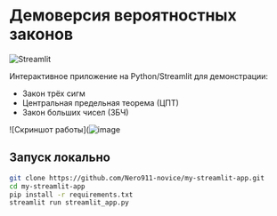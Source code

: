 # Демоверсия вероятностных законов

![Streamlit](https://img.shields.io/badge/built%20with-Streamlit-blue)

Интерактивное приложение на Python/Streamlit для демонстрации:
- Закон трёх сигм
- Центральная предельная теорема (ЦПТ)
- Закон больших чисел (ЗБЧ)

![Скриншот работы](![image](https://github.com/user-attachments/assets/9b8b1e2b-e321-4341-81b8-d32f9916de62)

## Запуск локально

```bash
git clone https://github.com/Nero911-novice/my-streamlit-app.git
cd my-streamlit-app
pip install -r requirements.txt
streamlit run streamlit_app.py
